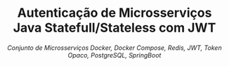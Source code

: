 <div>
    <h1 align="center">Autenticação de Microsserviços Java Statefull/Stateless com JWT</h1>
    <h6 align="center">Conjunto de Microsserviços Docker, Docker Compose, Redis, JWT, Token Opaco, PostgreSQL, SpringBoot</h6>
</div>
<br><br>